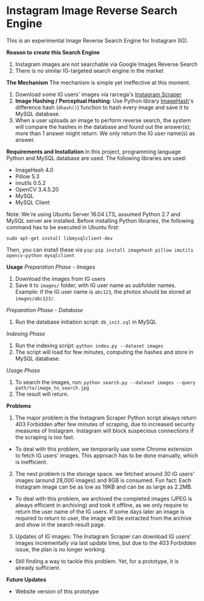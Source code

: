 # Instagram Image Reverse Search Engine
This is an experimental Image Reverse Search Engine for Instagram (IG).


**Reason to create this Search Engine**
1. Instagram images are not searchable via Google Images Reverse Search
2. There is no similar IG-targeted search engine in the market

**The Mechanism**
The mechanism is simple yet ineffective at this moment.

1. Download some IG users' images via rarcega's [Instagram Scraper](https://github.com/rarcega/instagram-scraper/)
2. **Image Hashing / Perceptual Hashing**: Use Python library [ImageHash](https://pypi.org/project/ImageHash/)'s difference hash (`dhash()`) function to hash every image and save it to MySQL database.
3. When a user uploads an image to perform reverse search, the system will compare the hashes in the database and found out the answer(s); more than 1 answer might return. We only return the IG user name(s) as answer.

**Requirements and Installation**
In this project, programming language Python and MySQL database are used. The following libraries are used:

- ImageHash 4.0
- Pillow 5.3
- imutils 0.5.2
- OpenCV 3.4.5.20
- MySQL 
- MySQL Client

Note: We're using Ubuntu Server 16.04 LTS, assumed Python 2.7 and MySQL server are installed. Before installing Python libraries, the following command has to be executed in Ubuntu first:

    sudo apt-get install libmysqlclient-dev

Then, you can install these via `pip`: `pip install imagehash pillow imutils opencv-python mysqlclient`

**Usage**
*Preparation Phase - Images*
1. Download the images from IG users
2. Save it to `images/` folder, with IG user name as subfolder names. Example: if the IG user name is `abc123`, the photos should be stored at `images/abc123/`.

*Preparation Phase - Database*
1. Run the database initiation script: `db_init.sql` in MySQL

*Indexing Phase*
1. Run the indexing script: `python index.py --dataset images`
2. The script will load for few minutes, computing the hashes and store in MySQL database.

*Usage Phase*
1. To search the images, run: `python search.py --dataset images --query path/to/image_to_search.jpg`
2. The result will return.

**Problems**
1. The major problem is the Instagram Scraper Python script always return 403 Forbidden after few minutes of scraping, due to increased security measures of Instagram. Instagram will block suspecious connections if the scraping is too fast.

- To deal with this problem, we temporarily use some Chrome extension to fetch IG users' images. This approach has to be done manually, which is inefficient.

2. The next problem is the storage space. we fetched around 30 IG users' images (around 28,000 images) and 8GB is consumed. Fun fact: Each Instagram image can be as low as 19KB and can be as large as 2.2MB.

- To deal with this problem, we archived the completed images (JPEG is always efficient in archiving) and took it offline, as we only require to return the user name of the IG users. If some days later an image is required to return to user, the image will be extracted from the archive and show in the search result page.

3. Updates of IG images: The Instagram Scraper can download IG users' images incrementally via last update time, but due to the 403 Forbidden issue, the plan is no longer working. 

- Still finding a way to tackle this problem. Yet, for a prototype, it is already sufficient.

**Future Updates**
- Website version of this prototype
